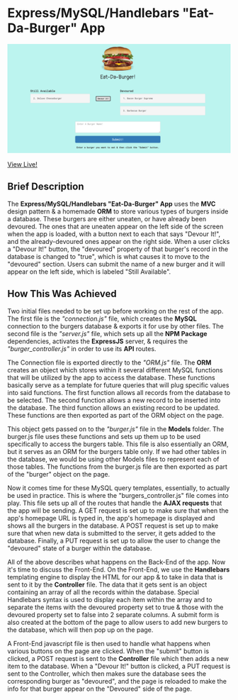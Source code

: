 # Express/MySQL/Handlebars "Eat-Da-Burger" App

![Express/MySQL/Handlebars "Eat-Da-Burger" App](burger_screenshot.png)

[View Live!](https://ancient-coast-35348.herokuapp.com/)

## Brief Description

The **Express/MySQL/Handlebars "Eat-Da-Burger" App** uses the **MVC** design pattern & a homemade **ORM** to store various types of burgers inside a database. These burgers are either uneaten, or have already been devoured. The ones that are uneaten appear on the left side of the screen when the app is loaded, with a button next to each that says "Devour It!", and the already-devoured ones appear on the right side. When a user clicks a "Devour It!" button, the "devoured" property of that burger's record in the database is changed to "true", which is what causes it to move to the "devoured" section. Users can submit the name of a new burger and it will appear on the left side, which is labeled "Still Available".


## How This Was Achieved   

Two initial files needed to be set up before working on the rest of the app. The first file is the *"connection.js"* file, which creates the **MySQL** connection to the burgers database & exports it for use by other files. The second file is the *"server.js"* file, which sets up all the **NPM Package** dependencies, activates the **ExpressJS** server, & requires the *"burger_controller.js"* in order to use its **API** routes. 

The Connection file is exported directly to the *"ORM.js"* file. The **ORM** creates an object which stores within it several different MySQL functions that will be utilized by the app to access the database. These functions basically serve as a template for future queries that will plug specific values into said functions. The first function allows all records from the database to be selected. The second function allows a new record to be inserted into the database. The third function allows an existing record to be updated. These functions are then exported as part of the ORM object on the page.

This object gets passed on to the *"burger.js"* file in the **Models** folder. The burger.js file uses these functions and sets up them up to be used specifically to access the burgers table. This file is also essentially an ORM, but it serves as an ORM for the burgers table only. If we had other tables in the database, we would be using other Models files to represent each of those tables. The functions from the burger.js file are then exported as part of the "burger" object on the page. 

Now it comes time for these MySQL query templates, essentially, to actually be used in practice. This is where the "burgers_controller.js" file comes into play. This file sets up all of the routes that handle the **AJAX requests** that the app will be sending. A GET request is set up to make sure that when the app's homepage URL is typed in, the app's homepage is displayed and shows all the burgers in the database. A POST request is set up to make sure that when new data is submitted to the server, it gets added to the database. Finally, a PUT request is set up to allow the user to change the "devoured" state of a burger within the database. 

All of the above describes what happens on the Back-End of the app. Now it's time to discuss the Front-End. On the Front-End, we use the **Handlebars** templating engine to display the HTML for our app & to take in data that is sent to it by the **Controller** file. The data that it gets sent is an object containing an array of all the records within the database. Special Handlebars syntax is used to display each item within the array and to separate the items with the devoured property set to true & those with the devoured property set to false into 2 separate columns. A submit form is also created at the bottom of the page to allow users to add new burgers to the database, which will then pop up on the page. 

A Front-End javascript file is then used to handle what happens when various buttons on the page are clicked. When the "submit" button is clicked, a POST request is sent to the **Controller** file which then adds a new item to the database. When a "Devour It!" button is clicked, a PUT request is sent to the Controller, which then makes sure the database sees the corresponding burger as "devoured", and the page is reloaded to make the info for that burger appear on the "Devoured" side of the page. 